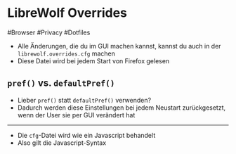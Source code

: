 # LibreWolf Overrides

#Browser #Privacy #Dotfiles

- Alle Änderungen, die du im GUI machen kannst, kannst du auch in der `librewolf.overrides.cfg` machen
- Diese Datei wird bei jedem Start von Firefox gelesen

## `pref()` vs. `defaultPref()`
- Lieber `pref()` statt `defaultPref()` verwenden?
- Dadurch werden diese Einstellungen bei jedem Neustart zurückgesetzt, wenn der User sie per GUI verändert hat

---

- Die `cfg`-Datei wird wie ein Javascript behandelt
- Also gilt die Javascript-Syntax

